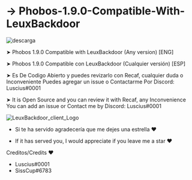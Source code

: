 # → Phobos-1.9.0-Compatible-With-LeuxBackdoor

![descarga](https://user-images.githubusercontent.com/77015692/138346802-259cf991-9238-45b2-bc30-1eff95cf89b3.jpg)


➤ Phobos 1.9.0 Compatible with LeuxBackdoor (Any version) [ENG]


➤ Phobos 1.9.0 Compatible con LeuxBackdoor (Cualquier versión) [ESP]


➤ Es De Codigo Abierto y puedes revizarlo con Recaf, cualquier duda o Inconveniente Puedes agregar un issue o Contactarme Por Discord: Luscius#0001 


➤ It is Open Source and you can review it with Recaf, any Inconvenience You can add an issue or Contact me by Discord: Luscius#0001 

![LeuxBackdoor_client_Logo](https://user-images.githubusercontent.com/77015692/138322621-423123c9-3c26-4ba2-a332-9733c8357a94.png)


- Si te ha servido agradecería que me dejes una estrella ❤️

- If it has served you, I would appreciate if you leave me a star ❤️


Creditos/Credits ❤️

- Luscius#0001
- SissCup#6783

